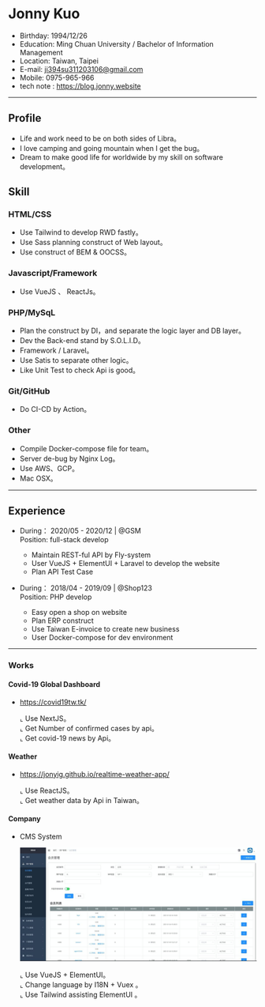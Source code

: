 # Jonny Kuo

- Birthday: 1994/12/26
- Education: Ming Chuan University / Bachelor of Information Management 
- Location: Taiwan, Taipei
- E-mail: ji394su311203106@gmail.com
- Mobile: 0975-965-966
- tech note : https://blog.jonny.website
<hr>

## Profile
  - Life and work need to be on both sides of Libra。
  - I love camping and going mountain when I get the bug。
  - Dream to make good life for worldwide by my skill on software development。
   

## Skill

### HTML/CSS
* Use Tailwind to develop RWD fastly。
* Use Sass planning construct of Web layout。
* Use construct of BEM & OOCSS。

### Javascript/Framework
* Use VueJS 、 ReactJs。


### PHP/MySqL
* Plan the construct by DI，and separate the logic layer and DB layer。
* Dev the Back-end stand by S.O.L.I.D。
* Framework / Laravel。
* Use Satis to separate other logic。
* Like Unit Test to check Api is good。

### Git/GitHub
* Do CI-CD by Action。

### Other
* Compile Docker-compose file for team。
* Server de-bug by Nginx Log。
* Use AWS、GCP。
* Mac OSX。

<hr>

## Experience
- During： 2020/05 - 2020/12 | @GSM <br>
    Position: full-stack develop <br>
    * Maintain REST-ful API by Fly-system
    * User VueJS + ElementUI + Laravel to develop the website
    * Plan API Test Case

- During： 2018/04 - 2019/09 | @Shop123 <br>
    Position: PHP develop <br>
    * Easy open a shop on website 
    * Plan ERP construct 
    * Use Taiwan E-invoice to create new business
    * User Docker-compose for dev environment
<hr>

### Works
 #### Covid-19 Global Dashboard
 - https://covid19tw.tk/
 
   ⌞ Use NextJS。<BR>
   ⌞ Get Number of confirmed cases by api。<BR>
   ⌞ Get covid-19 news by Api。<BR>

 #### Weather  
 - https://jonyig.github.io/realtime-weather-app/
 
    ⌞ Use ReactJS。<BR>
    ⌞ Get weather data by Api in Taiwan。<BR>
    
 #### Company
 - CMS System
 
   <img src="agent.jpeg" width="500" height="230"><BR>
   
    ⌞ Use VueJS + ElementUI。<BR>
    ⌞ Change language by I18N + Vuex 。<BR>
    ⌞ Use Tailwind assisting ElementUI 。<BR>
 
 
